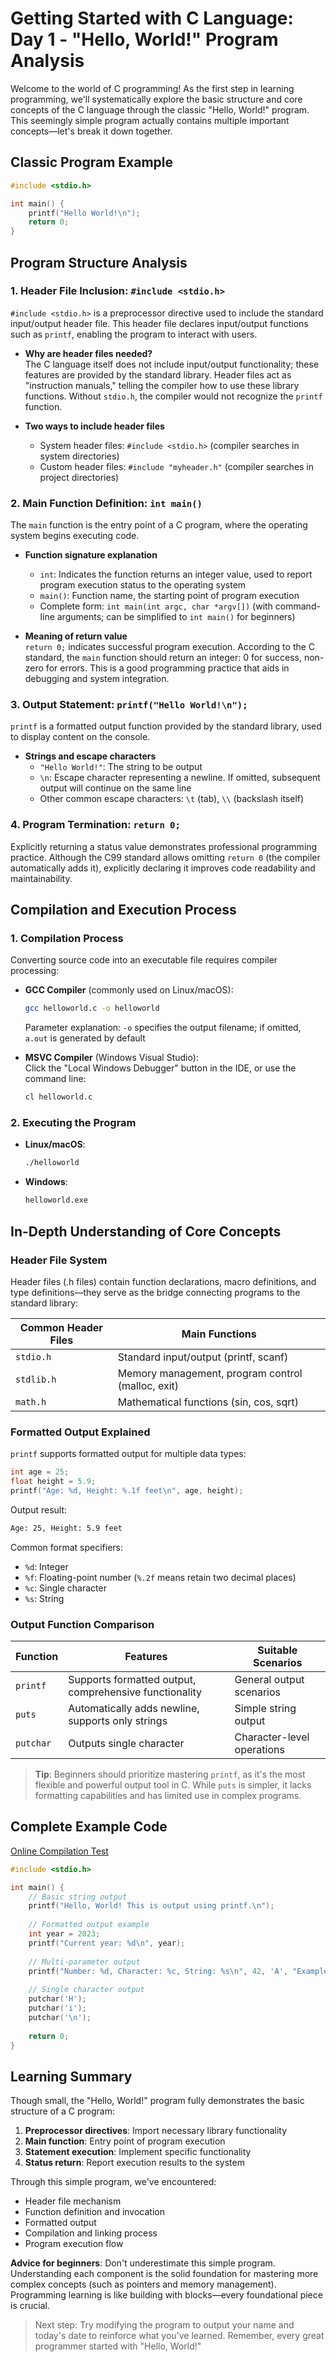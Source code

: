 # Getting Started with C Language: Day 1 - "Hello, World!" Program Analysis

Welcome to the world of C programming! As the first step in learning programming, we'll systematically explore the basic structure and core concepts of the C language through the classic "Hello, World!" program. This seemingly simple program actually contains multiple important concepts—let's break it down together.

## Classic Program Example

```c
#include <stdio.h>

int main() {
    printf("Hello World!\n");
    return 0;
}
```

## Program Structure Analysis

### 1. Header File Inclusion: `#include <stdio.h>`

`#include <stdio.h>` is a preprocessor directive used to include the standard input/output header file. This header file declares input/output functions such as `printf`, enabling the program to interact with users.

- **Why are header files needed?**  
  The C language itself does not include input/output functionality; these features are provided by the standard library. Header files act as "instruction manuals," telling the compiler how to use these library functions. Without `stdio.h`, the compiler would not recognize the `printf` function.

- **Two ways to include header files**  
  - System header files: `#include <stdio.h>` (compiler searches in system directories)
  - Custom header files: `#include "myheader.h"` (compiler searches in project directories)

### 2. Main Function Definition: `int main()`

The `main` function is the entry point of a C program, where the operating system begins executing code.

- **Function signature explanation**  
  - `int`: Indicates the function returns an integer value, used to report program execution status to the operating system
  - `main()`: Function name, the starting point of program execution
  - Complete form: `int main(int argc, char *argv[])` (with command-line arguments; can be simplified to `int main()` for beginners)

- **Meaning of return value**  
  `return 0;` indicates successful program execution. According to the C standard, the `main` function should return an integer: 0 for success, non-zero for errors. This is a good programming practice that aids in debugging and system integration.

### 3. Output Statement: `printf("Hello World!\n");`

`printf` is a formatted output function provided by the standard library, used to display content on the console.

- **Strings and escape characters**  
  - `"Hello World!"`: The string to be output
  - `\n`: Escape character representing a newline. If omitted, subsequent output will continue on the same line
  - Other common escape characters: `\t` (tab), `\\` (backslash itself)

### 4. Program Termination: `return 0;`

Explicitly returning a status value demonstrates professional programming practice. Although the C99 standard allows omitting `return 0` (the compiler automatically adds it), explicitly declaring it improves code readability and maintainability.

## Compilation and Execution Process

### 1. Compilation Process

Converting source code into an executable file requires compiler processing:

- **GCC Compiler** (commonly used on Linux/macOS):

  ```bash
  gcc helloworld.c -o helloworld
  ```

  Parameter explanation: `-o` specifies the output filename; if omitted, `a.out` is generated by default

- **MSVC Compiler** (Windows Visual Studio):  
  Click the "Local Windows Debugger" button in the IDE, or use the command line:

  ```cmd
  cl helloworld.c
  ```

### 2. Executing the Program

- **Linux/macOS**:

  ```bash
  ./helloworld
  ```

- **Windows**:

  ```cmd
  helloworld.exe
  ```

## In-Depth Understanding of Core Concepts

### Header File System

Header files (.h files) contain function declarations, macro definitions, and type definitions—they serve as the bridge connecting programs to the standard library:

| Common Header Files | Main Functions |
|---------------------|----------------|
| `stdio.h`           | Standard input/output (printf, scanf) |
| `stdlib.h`          | Memory management, program control (malloc, exit) |
| `math.h`            | Mathematical functions (sin, cos, sqrt) |

### Formatted Output Explained

`printf` supports formatted output for multiple data types:

```c
int age = 25;
float height = 5.9;
printf("Age: %d, Height: %.1f feet\n", age, height);
```

Output result:

```txt
Age: 25, Height: 5.9 feet
```

Common format specifiers:

- `%d`: Integer
- `%f`: Floating-point number (`%.2f` means retain two decimal places)
- `%c`: Single character
- `%s`: String

### Output Function Comparison

| Function | Features | Suitable Scenarios |
|----------|----------|--------------------|
| `printf` | Supports formatted output, comprehensive functionality | General output scenarios |
| `puts`   | Automatically adds newline, supports only strings | Simple string output |
| `putchar`| Outputs single character | Character-level operations |

> **Tip**: Beginners should prioritize mastering `printf`, as it's the most flexible and powerful output tool in C. While `puts` is simpler, it lacks formatting capabilities and has limited use in complex programs.

## Complete Example Code

[Online Compilation Test](https://godbolt.org/z/39ao5df4q)

```c
#include <stdio.h>

int main() {
    // Basic string output
    printf("Hello, World! This is output using printf.\n");
    
    // Formatted output example
    int year = 2023;
    printf("Current year: %d\n", year);
    
    // Multi-parameter output
    printf("Number: %d, Character: %c, String: %s\n", 42, 'A', "Example");
    
    // Single character output
    putchar('H');
    putchar('i');
    putchar('\n');
    
    return 0;
}
```

## Learning Summary

Though small, the "Hello, World!" program fully demonstrates the basic structure of a C program:

1. **Preprocessor directives**: Import necessary library functionality
2. **Main function**: Entry point of program execution
3. **Statement execution**: Implement specific functionality
4. **Status return**: Report execution results to the system

Through this simple program, we've encountered:

- Header file mechanism
- Function definition and invocation
- Formatted output
- Compilation and linking process
- Program execution flow

**Advice for beginners**: Don't underestimate this simple program. Understanding each component is the solid foundation for mastering more complex concepts (such as pointers and memory management). Programming learning is like building with blocks—every foundational piece is crucial.

> Next step: Try modifying the program to output your name and today's date to reinforce what you've learned. Remember, every great programmer started with "Hello, World!"
